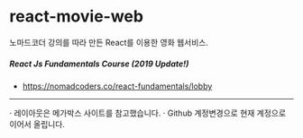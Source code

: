 # react-movie-web

노마드코더 강의를 따라 만든 React를 이용한 영화 웹서비스.

##### React Js Fundamentals Course (2019 Update!)

- https://nomadcoders.co/react-fundamentals/lobby

---

· 레이아웃은 메가박스 사이트를 참고했습니다.
· Github 계정변경으로 현재 계정으로 이어서 올립니다.
